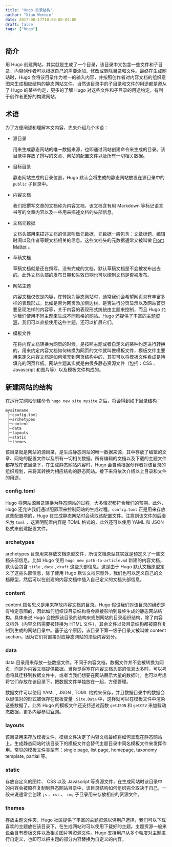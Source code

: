 ```yaml
---
title: "Hugo 目录结构"
author: "Xiao Wenbin"
date: 2017-08-17T10:58:08-04:00
draft: false
tags: ["hugo"]
---
```


## 简介

用 Hugo 创建网站，其实就是生成了一个目录，该目录中又包含一些文件和子目录，内容创作者可以根据自己的需要添加、修改或删除目录和文件。最终在生成网站时，Hugo 会将该目录作为唯一的输入内容，并按照创作者对内容文档的组织意图来生成相应结构的静态网站文件。当然该目录中的子目录和文件的用途都是遵从了 Hugo 的某些约定，更多的了解 Hugo 对这些文件和子目录的用途约定，有利于创作者更好的构建网站。

## 术语

为了方便阐述和理解本文内容，先来介绍几个术语：

- 源目录

  用来生成静态网站的唯一数据来源，也即通过网站创建命令来生成的目录。该目录中存放了撰写的文章、网站的配置文件以及所有一切相关数据。

- 目标目录

  静态网站生成的目录位置，Hugo 默认会将生成的静态网站放置在源目录中的 `public` 子目录中。

- 内容文档

  我们把撰写文章的文档称为内容文档，该文档含有用 Markdown 等标记语言书写的文章内容以及一些用来描述文档的头部信息。

- 文档元数据

  文档头部用来描述文档的信息叫做元数据，元数据一般包含：文章标题、编辑时间以及作者等跟文档相关的信息。这些文档头的元数据通常又被叫做 [Front Matter][1] 。

- 草稿文档

  草稿文档就是还在撰写，没有完成的文档，默认草稿文档是不会被发布出去的。此外文档头部的发布日期和失效日期也可以控制文档是否被发布。

- 网站主题

  内容文档仅仅是内容，在转换为静态网站时，通常我们会希望网页具有丰富多样的表现形式，比如是否为网页添加侧边栏、是否进行分页显示以及网站首页要呈现怎样的内容等，关于内容的表现形式统统由主题来控制，而且 Hugo 允许我们使用不同主题来生成不同风格的网站。Hugo 还提供了丰富的[主题资源][2]，我们可以直接使用这些主题，还可以扩展它们。

- 模板文件

  在将内容文档转换为网页的时候，是按照主题或者自定义的某种约定进行转换的，用来约定内容文档如何转换为网页的文件就叫做模板文件，模板文件主要用来定义内容文档是如何填充到网页结构中的，其实可以将模板文件看成是待填充的网页样板。网站主题其实就是由很多静态资源文件（包括：CSS 、Javascript 和图片等）以及模板文件构成的。

## 新建网站的结构

在运行完网站创建命令 `hugo new site mysite` 之后，将会得到如下目录结构：

```
mysitename
 ├─config.toml
 ├─archetypes
 ├─content
 ├─data
 ├─layouts
 ├─static
 └─themes
```

该目录就是网站的源目录，是生成静态网站的唯一数据来源，其中存放了编辑的文章、网站的配置文件以及所有一切相关数据。所有编辑的文档以及下载的主题文件都存放在该目录下，在生成静态网站内容时，Hugo 会自动根据创作者对该目录的组织规划，来将其转换为相应结构的静态网站。接下来将依次介绍以上目录和文件的用途。

### config.toml

Hugo 将网站源目录转换为静态网站的过程，大多情况都符合我们的预期。此外，Hugo 还允许我们通过配置项来控制网站的生成过程。`config.toml` 正是用来存放这些配置项的，Hugo 在生成静态网站时会读取该配置文件。注意到该文件的后缀名为 `toml` ，这表明配置内容是 TOML 格式的，此外还可以使用 YAML 和 JSON 格式来创建配置文件。

### archetypes

archetypes 目录用来存放文档原型文件，所谓文档原型其实就是预定义了一些文档头部信息。比如 Hugo 使用 `hugo new path-to-article.md` 新建的内容文档，默认会包含 `title` , `date` , `draft` 这些头部信息。这是由于 Hugo 默认文档原型定义了这些头部信息，除了使用 Hugo 默认文档原型外，我们也可以定义自己的文档原型，然后可以在创建的内容文档中插入自己定义的文档头部信息。

### content

content 顾名思义是用来存放内容文档的目录。Hugo 假设我们对该目录的组织是有特定意图的，因此如何组织该目录结构将会直接影响到最终生成的静态网站结构。具体来说 Hugo 会按照该目录的结构来规划网站的目录组织结构，除了内容文档外（内容文档需要被转换为 HTML 文件），其余文件以及目录结构都被原样复制到生成的网站目录中。基于这个原因，该目录下第一级子目录又被叫做 content section，因为它们将直接对应静态网站的顶级内容划分。

### data

data 目录用来存放一些数据文件。不同于内容文档，数据文件并不会被转换为网页，而是为内容文档提供数据。当你觉得塞在内容文档头部的信息太多时，可以考虑将其迁移到数据文件中，或者当我们想要在网站展示大量的数据时，也可以考虑将它们存放在该目录下，把数据文件单独放在一起，方便管理。

数据文件可以使用 YAML , JSON , TOML 格式来保存，并且数据目录中的数据会以键值对的形式被保存在模板变量 `.Site.Data` 中，这样就可以在模板文件中渲染这些数据了。此外 Hugo 的模板文件还支持通过函数 `getJSON` 和 `getCSV` 来加载动态数据，更多内容参见[官网][3]。

### layouts

该目录用来存放模板文件，模板文件决定了内容文档最终将如何呈现在静态网站上。生成静态网站时该目录下的模板文件会替代主题目录中同名模板文件来发挥作用。常见的模板文件类型有：single page, list page, homepage, taxonomy template, partial 等。

### static

存放自定义的图片、 CSS 以及 Javascript 等资源文件，在生成网站时该目录中的内容会被原样复制到静态网站目录中，该目录结构如何组织完全取决于自己，一般来说通常会创建 `js` 、`css` 、 `img` 子目录用来存放相应的资源文件。

### themes

存放主题文件夹，Hugo 社区提供了丰富的主题资源以供用户选择，我们可以下载喜欢的主题放在该目录下，在生成网站时可以使用下载好的主题。主题资源一般来说会含有模板文件以及相关图片等资源文件。Hugo 支持用户从多个粒度对主题进行自定义，也即可以把主题的部分内容替换为自定义的内容。



[1]: https://gohugo.io/content-management/front-matter/	"Hugo Front Matter"
[2]: https://themes.gohugo.io/	"Hugo Theme"
[3]: https://gohugo.io/templates/data-templates/#data-driven-content	"Hugo Data"